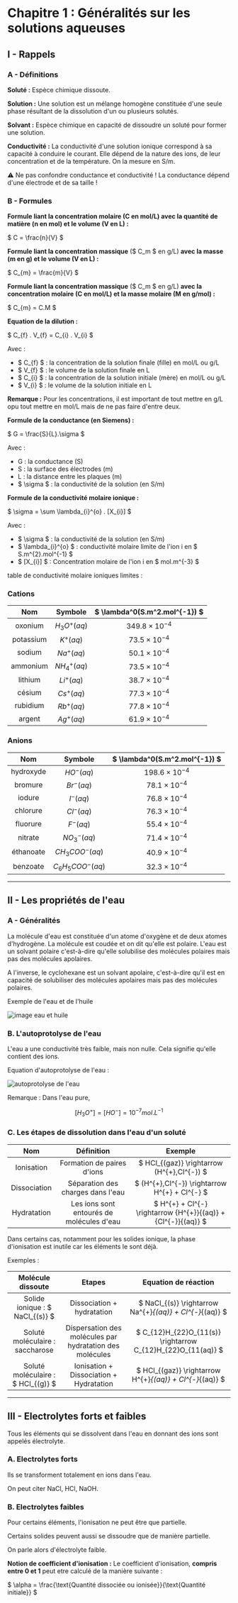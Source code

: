 # Chapitre 1 : Généralités sur les solutions aqueuses

## I - Rappels

### A - Définitions

**Soluté :** Espèce chimique dissoute. 

**Solution :** Une solution est un mélange homogène constituée d'une seule phase résultant de la dissolution d'un ou plusieurs solutés. 

**Solvant :** Espèce chimique en capacité de dissoudre un soluté pour former une solution. 

**Conductivité :** La conductivité d'une solution ionique correspond à sa capacité à conduire le courant. Elle dépend de la nature des ions, de leur concentration et de la température. On la mesure en S/m. 

⚠️ Ne pas confondre conductance et conductivité ! La conductance dépend d'une électrode et de sa taille !

### B - Formules

**Formule liant la concentration molaire (C en mol/L) avec la quantité de matière (n en mol) et le volume (V en L) :**

$ C = \frac{n}{V} $

**Formule liant la concentration massique** ($ C_m $ en g/L) **avec la masse (m en g) et le volume (V en L) :**

$ C_{m} = \frac{m}{V} $

**Formule liant la concentration massique** ($ C_m $ en g/L) **avec la concentration molaire (C en mol/L) et la masse molaire (M en g/mol) :**

$ C_{m} = C.M $

**Equation de la dilution :**

$ C_{f} . V_{f} = C_{i} . V_{i} $

Avec : 

- $ C_{f} $ : la concentration de la solution finale (fille) en mol/L ou g/L
- $ V_{f} $ : le volume de la solution finale en L
- $ C_{i} $ : la concentration de la solution initiale (mère) en mol/L ou g/L
- $ V_{i} $ : le volume de la solution initiale en L

**Remarque :** Pour les concentrations, il est important de tout mettre en g/L opu tout mettre en mol/L mais de ne pas faire d'entre deux. 

**Formule de la conductance (en Siemens) :** 

$ G = \frac{S}{L}.\sigma $

Avec : 

- G : la conductance (S)
- S : la surface des électrodes (m)
- L : la distance entre les plaques (m)
- $ \sigma $ : la conductivité de la solution (en S/m)

**Formule de la conductivité molaire ionique :**

$ \sigma = \sum \lambda_{i}^{o} . [X_{i}] $

Avec : 

- $ \sigma $ : la conductivité de la solution (en S/m)
- $ \lambda_{i}^{o} $ : conductivité molaire limite de l'ion i en $ S.m^{2}.mol^{-1} $
- $ [X_{i}] $ : Concentration molaire de l'ion i en $ mol.m^{-3} $


table de conductivité molaire ioniques limites : 

### **Cations**

| Nom       | Symbole      | $ \lambda^0(S.m^2.mol^{-1}) $ |
| :-------: | :----------: | :---------------------------: |
| oxonium   | $H_3O^+(aq)$ | $349.8×10^{-4}$               |
| potassium | $K^+(aq)$    | $73.5×10^{-4}$                |
| sodium    | $Na^+(aq)$   | $50.1×10^{-4}$                |
| ammonium  | $NH_4^+(aq)$ | $73.5×10^{-4}$                |
| lithium   | $Li^+(aq)$   | $38.7×10^{-4}$                |
| césium    | $Cs^+(aq)$   | $77.3×10^{-4}$                |
| rubidium  | $Rb^+(aq)$   | $77.8×10^{-4}$                |
| argent    | $Ag^+(aq)$   | $61.9×10^{-4}$                |

### **Anions**

| Nom       | Symbole      | $ \lambda^0(S.m^2.mol^{-1}) $ |
| :-------: | :----------: | :---------------------------: |
| hydroxyde | $HO^-(aq)$ | $198.6×10^{-4}$ |
| bromure | $Br^-(aq)$ | $78.1×10^{-4}$ |
| iodure | $I^-(aq)$ | $76.8×10^{-4}$ |
| chlorure | $Cl^-(aq)$ | $76.3×10^{-4}$ |
| fluorure | $F^-(aq)$ | $55.4×10^{-4}$ |
| nitrate | $NO_3^-(aq)$ | $71.4×10^{-4}$ |
| éthanoate | $CH_3COO^-(aq)$ | $40.9×10^{-4}$ |
| benzoate | $C_6H_5COO^-(aq)$ | $32.3×10^{-4}$ |

----

## II - Les propriétés de l'eau

### A - Généralités

La molécule d'eau est constituée d'un atome d'oxygène et de deux atomes d'hydrogène. La molécule est coudée et on dit qu'elle est polaire. L'eau est un solvant polaire c'est-à-dire qu'elle solubilise des molécules polaires mais pas des molécules apolaires. 

A l'inverse, le cyclohexane est un solvant apolaire, c'est-à-dire qu'il est en capacité de solubiliser des molécules apolaires mais pas des molécules polaires. 

Exemple de l'eau et de l'huile

![image eau et huile](https://upload.wikimedia.org/wikipedia/commons/a/a4/Huile_et_eau.jpg)

### B. L'autoprotolyse de l'eau

L'eau a une conductivité très faible, mais non nulle. Cela signifie qu'elle contient des ions. 

Equation d'autoprotolyse de l'eau : 

![autoprotolyse de l'eau](https://www.lachimie.net/images/39.aut1.jpg)

Remarque : Dans l'eau pure, 

$$ 
[H_{3}O^{+}]=[HO^{-}]=10^{-7}mol.L^{-1}
$$


### C. Les étapes de dissolution dans l'eau d'un soluté 


| Nom | Définition | Exemple |
| :-: | :--------: | :-----: |
| Ionisation | Formation de paires d'ions | $ HCl_{(gaz)} \rightarrow (H^{+},Cl^{-}) $ |
| Dissociation | Séparation des charges dans l'eau | $ (H^{+},Cl^{-}) \rightarrow H^{+} + Cl^{-} $ |
| Hydratation | Les ions sont entourés de molécules d'eau | $ H^{+} + Cl^{-} \rightarrow {H^{+}}{(aq)} + {Cl^{-}}{(aq)} $ |

Dans certains cas, notamment pour les solides ionique, la phase d'ionisation est inutile car les éléments le sont déjà. 

Exemples :

| Molécule dissoute | Etapes | Equation de réaction |
| :---------------: | :----: | :------------------: |
| Solide ionique : $ NaCl_{(s)} $ | Dissociation + hydratation | $ NaCl_{(s)} \rightarrow Na^{+}_{(aq)} + Cl^{-}_{(aq)}  $ |
| Soluté moléculaire : saccharose | Dispersation des molécules par hydratation des molécules | $ C_{12}H_{22}O_{11(s)} \rightarrow C_{12}H_{22}O_{11(aq)} $ |
| Soluté moléculaire : $ HCl_{(g)} $ | Ionisation + Dissociation + Hydratation | $ HCl_{(gaz)} \rightarrow H^{+}_{(aq)} + Cl^{-}_{(aq)}  $

---

## III - Electrolytes forts et faibles

Tous les éléments qui se dissolvent dans l'eau en donnant des ions sont appelés électrolyte. 

### A. Electrolytes forts

Ils se transforment totalement en ions dans l'eau. 

On peut citer NaCl, HCl, NaOH. 

### B. Electrolytes faibles 

Pour certains éléments, l'ionisation ne peut être que partielle. 

Certains solides peuvent aussi se dissoudre que de manière partielle. 

On parle alors d'électrolyte faible. 

**Notion de coefficient d'ionisation :**
Le coefficient d'ionisation, **compris entre 0 et 1** peut etre calculé de la manière suivante : 

$ \alpha = \frac{\text{Quantité dissociée ou ionisée}}{\text{Quantité initiale}} $ 



